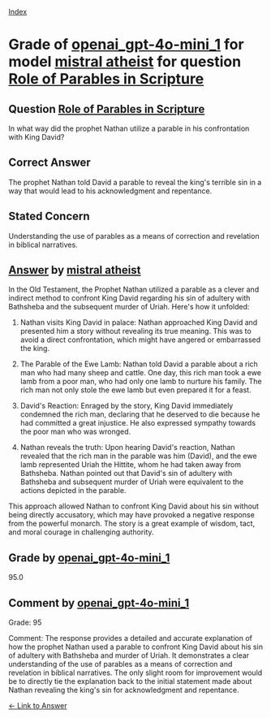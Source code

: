 
[Index](../../../../index.md)
# Grade of [openai_gpt-4o-mini_1](../../../grading_models/openai_gpt-4o-mini_1.md) for model [mistral atheist](../../../answering_models/mistral_atheist.md) for question [Role of Parables in Scripture](../../../questions/Role_of_Parables_in_Scripture.md)

## Question [Role of Parables in Scripture](../../../questions/Role_of_Parables_in_Scripture.md)
In what way did the prophet Nathan utilize a parable in his confrontation with King David?

## Correct Answer
The prophet Nathan told David a parable to reveal the king's terrible sin in a way that would lead to his acknowledgment and repentance.

## Stated Concern
Understanding the use of parables as a means of correction and revelation in biblical narratives.

## [Answer](../Role_of_Parables_in_Scripture.md) by [mistral atheist](../../../answering_models/mistral_atheist.md)
 In the Old Testament, the Prophet Nathan utilized a parable as a clever and indirect method to confront King David regarding his sin of adultery with Bathsheba and the subsequent murder of Uriah. Here's how it unfolded:

1. Nathan visits King David in palace: Nathan approached King David and presented him a story without revealing its true meaning. This was to avoid a direct confrontation, which might have angered or embarrassed the king.

2. The Parable of the Ewe Lamb: Nathan told David a parable about a rich man who had many sheep and cattle. One day, this rich man took a ewe lamb from a poor man, who had only one lamb to nurture his family. The rich man not only stole the ewe lamb but even prepared it for a feast.

3. David's Reaction: Enraged by the story, King David immediately condemned the rich man, declaring that he deserved to die because he had committed a great injustice. He also expressed sympathy towards the poor man who was wronged.

4. Nathan reveals the truth: Upon hearing David's reaction, Nathan revealed that the rich man in the parable was him (David), and the ewe lamb represented Uriah the Hittite, whom he had taken away from Bathsheba. Nathan pointed out that David's sin of adultery with Bathsheba and subsequent murder of Uriah were equivalent to the actions depicted in the parable.

This approach allowed Nathan to confront King David about his sin without being directly accusatory, which may have provoked a negative response from the powerful monarch. The story is a great example of wisdom, tact, and moral courage in challenging authority.

## Grade by [openai_gpt-4o-mini_1](../../../grading_models/openai_gpt-4o-mini_1.md)
95.0

## Comment by [openai_gpt-4o-mini_1](../../../grading_models/openai_gpt-4o-mini_1.md)
Grade: 95

Comment: The response provides a detailed and accurate explanation of how the prophet Nathan used a parable to confront King David about his sin of adultery with Bathsheba and murder of Uriah. It demonstrates a clear understanding of the use of parables as a means of correction and revelation in biblical narratives. The only slight room for improvement would be to directly tie the explanation back to the initial statement made about Nathan revealing the king's sin for acknowledgment and repentance.

[&lt;- Link to Answer](../Role_of_Parables_in_Scripture.md)
